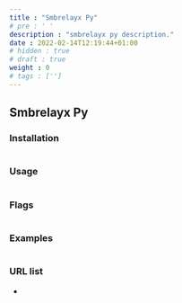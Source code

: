 ```yaml
---
title : "Smbrelayx Py"
# pre : ' '
description : "smbrelayx py description."
date : 2022-02-14T12:19:44+01:00
# hidden : true
# draft : true
weight : 0
# tags : ['']
---
```


## Smbrelayx Py

### Installation

```plain

```

### Usage

```plain

```

### Flags

```plain

```

### Examples

```plain

```

### URL list

* []()
